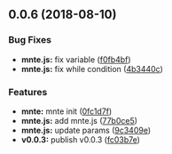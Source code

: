 <a name="0.0.6"></a>
## 0.0.6 (2018-08-10)


### Bug Fixes

* **mnte.js:** fix variable ([f0fb4bf](https://github.com/Zilean/Mnte/commit/f0fb4bf))
* **mnte.js:** fix while condition ([4b3440c](https://github.com/Zilean/Mnte/commit/4b3440c))


### Features

* **mnte:** mnte init ([0fc1d7f](https://github.com/Zilean/Mnte/commit/0fc1d7f))
* **mnte.js:** add mnte.js ([77b0ce5](https://github.com/Zilean/Mnte/commit/77b0ce5))
* **mnte.js:** update params ([9c3409e](https://github.com/Zilean/Mnte/commit/9c3409e))
* **v0.0.3:** publish v0.0.3 ([fc03b7e](https://github.com/Zilean/Mnte/commit/fc03b7e))




